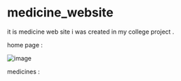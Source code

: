 # medicine_website

it is medicine web site i was created in my college project .

home page :

![image](https://github.com/sahilafre/medicine_website/assets/123296616/5a9ee2d1-1235-4ccf-9eea-422f5743f42d)

medicines :
